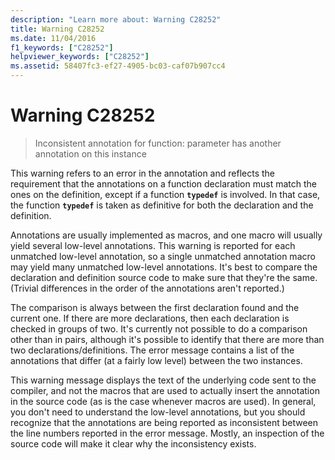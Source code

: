 ```yaml
---
description: "Learn more about: Warning C28252"
title: Warning C28252
ms.date: 11/04/2016
f1_keywords: ["C28252"]
helpviewer_keywords: ["C28252"]
ms.assetid: 58407fc3-ef27-4905-bc03-caf07b907cc4
---
```

# Warning C28252

> Inconsistent annotation for function: parameter has another annotation on this instance

This warning refers to an error in the annotation and reflects the requirement that the annotations on a function declaration must match the ones on the definition, except if a function **`typedef`** is involved. In that case, the function **`typedef`** is taken as definitive for both the declaration and the definition.

Annotations are usually implemented as macros, and one macro will usually yield several low-level annotations. This warning is reported for each unmatched low-level annotation, so a single unmatched annotation macro may yield many unmatched low-level annotations. It's best to compare the declaration and definition source code to make sure that they're the same. (Trivial differences in the order of the annotations aren't reported.)

The comparison is always between the first declaration found and the current one. If there are more declarations, then each declaration is checked in groups of two. It's currently not possible to do a comparison other than in pairs, although it's possible to identify that there are more than two declarations/definitions.  The error message contains a list of the annotations that differ (at a fairly low level) between the two instances.

This warning message displays the text of the underlying code sent to the compiler, and not the macros that are used to actually insert the annotation in the source code (as is the case whenever macros are used). In general, you don't need to understand the low-level annotations, but you should recognize that the annotations are being reported as inconsistent between the line numbers reported in the error message. Mostly, an inspection of the source code will make it clear why the inconsistency exists.
